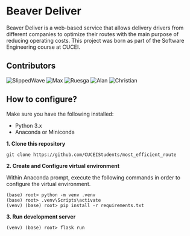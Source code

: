# Beaver Deliver
Beaver Deliver is a web-based service that allows delivery drivers from different companies to optimize their routes with the main purpose of reducing operating costs.
This project was born as part of the Software Engineering course at CUCEI.

## Contributors

![SlippedWave](https://img.shields.io/badge/GitHub-Paco-181717?style=for-the-badge&logo=github)  ![Max](https://img.shields.io/badge/GitHub-Max-181717?style=for-the-badge&logo=github) ![Ruesga](https://img.shields.io/badge/GitHub-Ruesga-181717?style=for-the-badge&logo=github) ![Alan](https://img.shields.io/badge/GitHub-Alan-181717?style=for-the-badge&logo=github) ![Christian](https://img.shields.io/badge/GitHub-Christian-181717?style=for-the-badge&logo=github)  

## How to configure?
Make sure you have the following installed:
- Python 3.x
- Anaconda or Miniconda

**1. Clone this repository**
```
git clone https://github.com/CUCEIStudents/most_efficient_route
```
**2. Create and Configure virtual environment**

Within Anaconda prompt, execute the following commands in order to configure the virtual environment.
```
(base) root> python -m venv .venv
(base) root> .venv\Scripts\activate
(venv) (base) root> pip install -r requirements.txt
```
**3. Run development server**
```
(venv) (base) root> flask run
```
